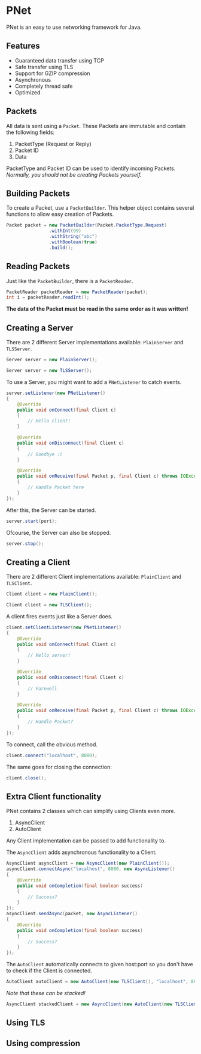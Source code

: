 # PNet
PNet is an easy to use networking framework for Java.

## Features
  - Guaranteed data transfer using TCP
  - Safe transfer using TLS
  - Support for GZIP compression
  - Asynchronous
  - Completely thread safe
  - Optimized
  
## Packets
All data is sent using a `Packet`. These Packets are immutable and contain the following fields:
1. PacketType (Request or Reply)
2. Packet ID
3. Data

PacketType and Packet ID can be used to identify incoming Packets.
*Normally, you should not be creating Packets yourself.*

## Building Packets
To create a Packet, use a `PacketBuilder`. This helper object contains several functions to allow easy creation of Packets.
```Java
Packet packet = new PacketBuilder(Packet.PacketType.Request)
                .withInt(99)
                .withString("abc")
                .withBoolean(true)
                .build();
```

## Reading Packets
Just like the `PacketBuilder`, there is a `PacketReader`.
```Java
PacketReader packetReader = new PacketReader(packet);
int i = packetReader.readInt();
```
**The data of the Packet must be read in the same order as it was written!**

## Creating a Server
There are 2 different Server implementations available: `PlainServer` and `TLSServer`.
```Java
Server server = new PlainServer();
```
```Java
Server server = new TLSServer();
```
To use a Server, you might want to add a `PNetListener` to catch events.
```Java
server.setListener(new PNetListener()
{
    @Override
    public void onConnect(final Client c)
    {
        // Hello client!
    }

    @Override
    public void onDisconnect(final Client c)
    {
        // Goodbye :(
    }

    @Override
    public void onReceive(final Packet p, final Client c) throws IOException
    {
        // Handle Packet here
    }
});
```
After this, the Server can be started.
```Java
server.start(port);
```
Ofcourse, the Server can also be stopped.
```Java
server.stop();
```

## Creating a Client
There are 2 different Client implementations available: `PlainClient` and `TLSClient`.
```Java
Client client = new PlainClient();
```
```Java
Client client = new TLSClient();
```
A client fires events just like a Server does.
```Java
client.setClientListener(new PNetListener()
{
    @Override
    public void onConnect(final Client c)
    {
        // Hello server!
    }

    @Override
    public void onDisconnect(final Client c)
    {
        // Farewell
    }

    @Override
    public void onReceive(final Packet p, final Client c) throws IOException
    {
        // Handle Packet?
    }
});
```
To connect, call the obvious method.
```Java
client.connect("localhost", 8080);
```
The same goes for closing the connection:
```Java
client.close();
```

## Extra Client functionality
PNet contains 2 classes which can simplify using Clients even more.
1. AsyncClient
2. AutoClient

Any Client implementation can be passed to add functionality to.

The `AsyncClient` adds asynchronous functionality to a Client.
```Java
AsyncClient asyncClient = new AsyncClient(new PlainClient());
asyncClient.connectAsync("localhost", 8080, new AsyncListener()
{
    @Override
    public void onCompletion(final boolean success)
    {
        // Success?
    }
});
asyncClient.sendAsync(packet, new AsyncListener()
{
    @Override
    public void onCompletion(final boolean success)
    {
        // Success?
    }
});
```

The `AutoClient` automatically connects to given host:port so you don't have to check if the Client is connected.
```Java
AutoClient autoClient = new AutoClient(new TLSClient(), "localhost", 8080);
```

*Note that these can be stacked!*
```Java
AsyncClient stackedClient = new AsyncClient(new AutoClient(new TLSClient(), "localhost", 8080));
```

## Using TLS

## Using compression
